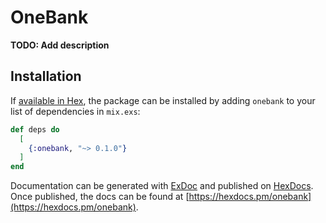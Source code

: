 # OneBank

**TODO: Add description**

## Installation

If [available in Hex](https://hex.pm/docs/publish), the package can be installed
by adding `onebank` to your list of dependencies in `mix.exs`:

```elixir
def deps do
  [
    {:onebank, "~> 0.1.0"}
  ]
end
```

Documentation can be generated with [ExDoc](https://github.com/elixir-lang/ex_doc)
and published on [HexDocs](https://hexdocs.pm). Once published, the docs can
be found at [https://hexdocs.pm/onebank](https://hexdocs.pm/onebank).

